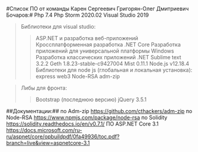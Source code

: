 #Список ПО от команды Карен Сергеевич Григорян-Олег Дмитриевич Бочаров:#
Php 7.4
Php Storm 2020.02
Visual Studio 2019
>Библиотеки для visual studio:
>>ASP.NET и разработка веб-приложений
>>Кроссплатформенная разработка .NET Core 
>>Разработка приложений для универсальной платформы Windows 
>>Разработка классических приложений .NET 
Sublime text 3.2.2
Geth 1.8.23-stable-c9427004
Mist 0.11.1
Node.js v12.18.4
>Библиотеки для node js (глобальная и локальная установка):
>>express
>>web3
>>Node-RSA
>>adm-zip

>Либы для фронта:
>>Bootstrap (последнюю версию)
>>jQuery 3.5.1

##Документации:##
по Adm-zip https://github.com/cthackers/adm-zip
по Node-RSA https://www.npmjs.com/package/node-rsa
по Solidity https://solidity.readthedocs.io/en/v0.7.1/
ПО ASP.NET Core 3.1 https://docs.microsoft.com/ru-ru/aspnet/core/opbuildpdf/0fa49936/toc.pdf?branch=live&view=aspnetcore-3.1
